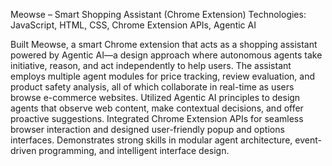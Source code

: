 Meowse – Smart Shopping Assistant (Chrome Extension)
Technologies: JavaScript, HTML, CSS, Chrome Extension APIs, Agentic AI

Built Meowse, a smart Chrome extension that acts as a shopping assistant powered by Agentic AI—a design approach where autonomous agents take initiative, reason, and act independently to help users. The assistant employs multiple agent modules for price tracking, review evaluation, and product safety analysis, all of which collaborate in real-time as users browse e-commerce websites. Utilized Agentic AI principles to design agents that observe web content, make contextual decisions, and offer proactive suggestions. Integrated Chrome Extension APIs for seamless browser interaction and designed user-friendly popup and options interfaces. Demonstrates strong skills in modular agent architecture, event-driven programming, and intelligent interface design.

